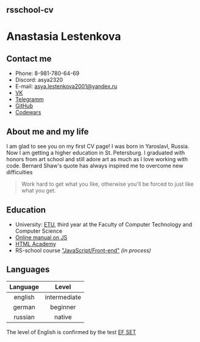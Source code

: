 ## **rsschool-cv**
# Anastasia Lestenkova
## Contact me
* Phone: 8-981-780-64-69
* Discord: asya2320
* E-mail: asya.lestenkova2001@yandex.ru
* [VK]('https://vk.com/id236152182')
* [Telegramm]('https://t.me/aAsyaLesS')
* [GitHub]('https://github.com/asya2320')
* [Codewars]('https://www.codewars.com/users/asya2320')
## About me and my life
I am glad to see you on my first CV page! I was born in Yaroslavl, Russia. Now I am getting a higher education in St. Petersburg. I graduated with honors from art school and still adore art as much as I love working with code. Bernard Shaw's quote has always inspired me to overcome new difficulties
>Work hard to get what you like, otherwise you'll be forced to just like what you get.
## Education
* University: [ETU]('https://etu.ru/'), third year at the Faculty of Computer Technology and Computer Science
* [Online manual on JS]('https://learn.javascript.ru/')
* [HTML Academy]('https://htmlacademy.ru/')
* RS-school course ["JavaScript/Front-end"]('https://rs.school/js/') *(in process)*
## Languages
Language|Level
:------:|:-----------:
english |intermediate
german  |beginner
russian |native

The level of English is confirmed by the test [EF SET]('https://www.efset.org/ru/')
   


